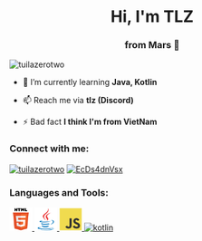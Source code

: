 <h1 align="center">Hi, I'm TLZ</h1>
<h3 align="center">from Mars 🤡</h3>

<p align="left"> <img src="https://komarev.com/ghpvc/?username=TuiLaZeroTwo&label=Profile%20views&color=0e75b6&style=flat" alt="tuilazerotwo" /> </p>

- 🌱 I’m currently learning **Java, Kotlin**

- 📫 Reach me via **tlz (Discord)**

- ⚡ Bad fact **I think I'm from VietNam**

<h3 align="left">Connect with me:</h3>
<p align="left">
<a href="https://www.youtube.com/c/tlzitsme" target="blank"><img align="center" src="https://raw.githubusercontent.com/rahuldkjain/github-profile-readme-generator/master/src/images/icons/Social/youtube.svg" alt="tuilazerotwo" height="30" width="40" /></a>
<a href="https://discord.gg/bxb3Fy9B4U" target="blank"><img align="center" src="https://raw.githubusercontent.com/rahuldkjain/github-profile-readme-generator/master/src/images/icons/Social/discord.svg" alt="EcDs4dnVsx" height="30" width="40" /></a>
</p>

<h3 align="left">Languages and Tools:</h3>
<p align="left"> <a href="https://www.w3.org/html/" target="_blank" rel="noreferrer"> <img src="https://raw.githubusercontent.com/devicons/devicon/master/icons/html5/html5-original-wordmark.svg" alt="html5" width="40" height="40"/> </a> <a href="https://www.java.com" target="_blank" rel="noreferrer"> <img src="https://raw.githubusercontent.com/devicons/devicon/master/icons/java/java-original.svg" alt="java" width="40" height="40"/> </a> <a href="https://developer.mozilla.org/en-US/docs/Web/JavaScript" target="_blank" rel="noreferrer"> <img src="https://raw.githubusercontent.com/devicons/devicon/master/icons/javascript/javascript-original.svg" alt="javascript" width="40" height="40"/> </a> <a href="https://kotlinlang.org" target="_blank" rel="noreferrer"> <img src="https://www.vectorlogo.zone/logos/kotlinlang/kotlinlang-icon.svg" alt="kotlin" width="40" height="40"/> </a> <a 
